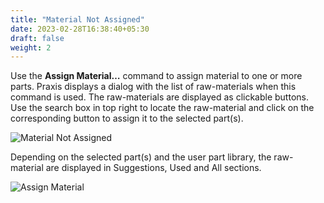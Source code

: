 ```yaml
---
title: "Material Not Assigned"
date: 2023-02-28T16:38:40+05:30
draft: false
weight: 2
---
```


Use the **Assign Material…** command to assign material to one or more parts. Praxis displays a dialog with the list of raw-materials when this command is used. The raw-materials are displayed as clickable buttons. Use the search box in top right to locate the raw-material and click on the corresponding button to assign it to the selected part(s). 

![Material Not Assigned](/images/MatNotAssigned.png)

Depending on the selected part(s) and the user part library, the raw-material are displayed in Suggestions, Used and All sections. 

![Assign Material](/images/AssignMat.png)